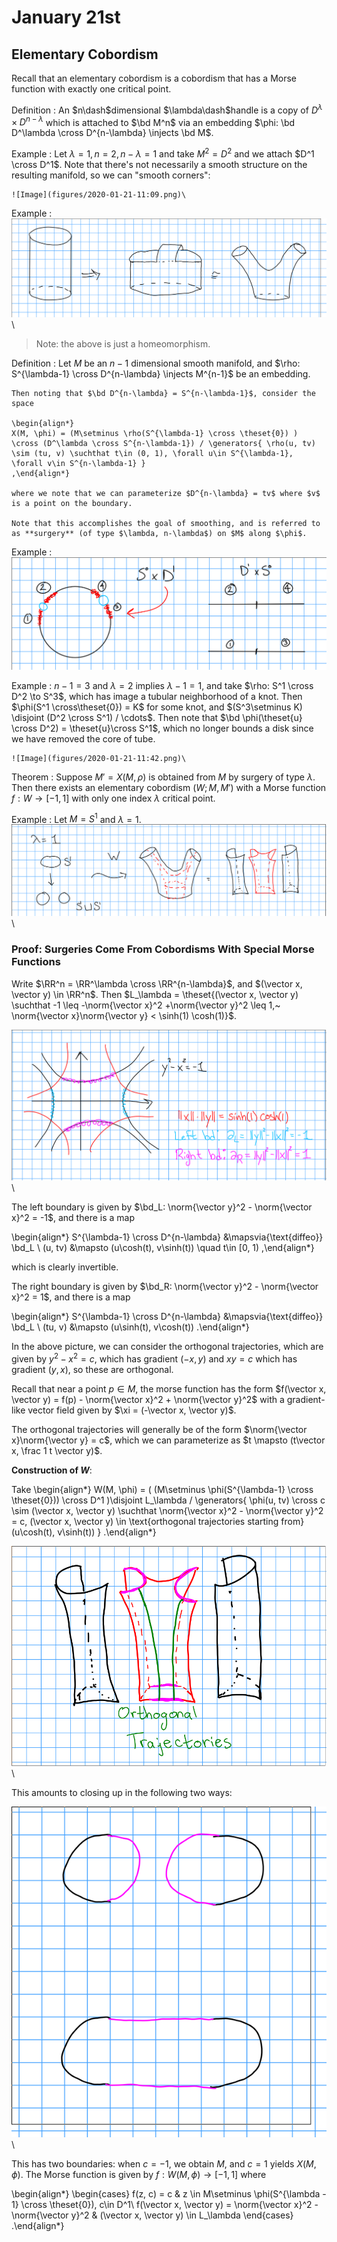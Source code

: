 # January 21st

## Elementary Cobordism

Recall that an elementary cobordism is a cobordism that has a Morse function with exactly one critical point.

Definition
: An $n\dash$dimensional $\lambda\dash$handle is a copy of $D^{\lambda} \times D^{n-\lambda}$ which is attached to $\bd M^n$ via an embedding $\phi: \bd D^\lambda \cross D^{n-\lambda} \injects \bd M$.

Example
:   Let $\lambda = 1, n = 2, n-\lambda = 1$ and take $M^2 = D^2$ and we attach $D^1 \cross D^1$.
    Note that there's not necessarily a smooth structure on the resulting manifold, so we can "smooth corners":

    ![Image](figures/2020-01-21-11:09.png)\

Example
: ![Image](figures/2020-01-21-11:12.png)\

> Note: the above is just a homeomorphism.

Definition
:   Let $M$ be an $n-1$ dimensional smooth manifold, and $\rho: S^{\lambda-1} \cross D^{n-\lambda} \injects M^{n-1}$ be an embedding.

    Then noting that $\bd D^{n-\lambda} = S^{n-\lambda-1}$, consider the space

    \begin{align*}
    X(M, \phi) = (M\setminus \rho(S^{\lambda-1} \cross \theset{0}) ) \cross (D^\lambda \cross S^{n-\lambda-1}) / \generators{ \rho(u, tv) \sim (tu, v) \suchthat t\in (0, 1), \forall u\in S^{\lambda-1}, \forall v\in S^{n-\lambda-1} }
    ,\end{align*}

    where we note that we can parameterize $D^{n-\lambda} = tv$ where $v$ is a point on the boundary.

    Note that this accomplishes the goal of smoothing, and is referred to as **surgery** (of type $\lambda, n-\lambda$) on $M$ along $\phi$.

Example
: ![Image](figures/2020-01-21-11:30.png)

Example
:   $n-1 = 3$ and $\lambda = 2$ implies $\lambda-1 = 1$, and take $\rho: S^1 \cross D^2 \to S^3$, which has image a tubular neighborhood of a knot.
    Then $\phi(S^1 \cross\theset{0}) = K$ for some knot, and $(S^3\setminus K) \disjoint (D^2 \cross S^1) / \cdots$.
    Then note that $\bd \phi(\theset{u} \cross D^2) = \theset{u}\cross S^1$, which no longer bounds a disk since we have removed the core of tube.

    ![Image](figures/2020-01-21-11:42.png)\

Theorem
:   Suppose $M' = X(M, \rho)$ is obtained from $M$ by surgery of type $\lambda$.
    Then there exists an elementary cobordism $(W; M, M')$ with a Morse function $f: W \to [-1, 1]$ with only one index $\lambda$ critical point.

Example
:   Let $M=S^1$ and $\lambda = 1$.
    ![Image](figures/2020-01-21-11:49.png)\

### Proof: Surgeries Come From Cobordisms With Special Morse Functions

Write $\RR^n = \RR^\lambda \cross \RR^{n-\lambda}$, and $(\vector x, \vector y) \in \RR^n$.
Then $L_\lambda = \theset{(\vector x, \vector y) \suchthat -1 \leq -\norm{\vector x}^2 +\norm{\vector y}^2 \leq 1,~ \norm{\vector x}\norm{\vector y} < \sinh(1) \cosh(1)}$.

![Image](figures/2020-01-21-11:54.png)\

The left boundary is given by $\bd_L: \norm{\vector y}^2 - \norm{\vector x}^2 = -1$, and there is a map

\begin{align*}
S^{\lambda-1} \cross D^{n-\lambda} &\mapsvia{\text{diffeo}} \bd_L \\
(u, tv) &\mapsto (u\cosh(t), v\sinh(t)) \quad t\in [0, 1)
,\end{align*}

which is clearly invertible.

The right boundary is given by $\bd_R: \norm{\vector y}^2 - \norm{\vector x}^2 = 1$, and there is a map

\begin{align*}
S^{\lambda-1} \cross D^{n-\lambda} &\mapsvia{\text{diffeo}} \bd_L \\
(tu, v) &\mapsto (u\sinh(t), v\cosh(t))
.\end{align*}

In the above picture, we can consider the orthogonal trajectories, which are given by $y^2 - x^2 = c$, which has gradient $(-x, y)$ and $xy = c$ which has gradient $(y, x)$, so these are orthogonal.

Recall that near a point $p\in M$, the morse function has the form $f(\vector x, \vector y) = f(p) - \norm{\vector x}^2 + \norm{\vector y}^2$ with a gradient-like vector field given by $\xi = (-\vector x, \vector y)$.

The orthogonal trajectories will generally be of the form $\norm{\vector x}\norm{\vector y} = c$, which we can parameterize as $t \mapsto (t\vector x, \frac 1 t \vector y)$.

**Construction of $W$**:

Take
\begin{align*}
W(M, \phi) = ( (M\setminus \phi(S^{\lambda-1} \cross \theset{0})) \cross D^1 )\disjoint L_\lambda / \generators{ \phi(u, tv) \cross c \sim (\vector x, \vector y) \suchthat \norm{\vector x}^2 - \norm{\vector y}^2 = c, (\vector x, \vector y) \in \text{orthogonal trajectories starting from} (u\cosh(t), v\sinh(t)) }
.\end{align*}

![Image](figures/2020-01-21-12:10.png)\

This amounts to closing up in the following two ways:

![Image](figures/2020-01-21-12:14.png)\

This has two boundaries: when $c = -1$, we obtain $M$, and $c=1$ yields $X(M, \phi)$.
The Morse function is given by $f: W(M, \phi) \to [-1, 1]$ where

\begin{align*}
\begin{cases}
f(z, c) = c & z \in M\setminus \phi(S^{\lambda - 1} \cross \theset{0}), c\in D^1\\
f(\vector x, \vector y) = \norm{\vector x}^2 - \norm{\vector y}^2 & (\vector x, \vector y) \in L_\lambda
\end{cases}
.\end{align*}
